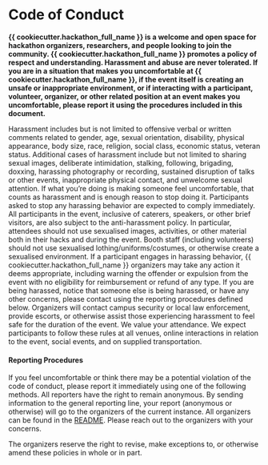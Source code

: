 # Code of Conduct

**{{ cookiecutter.hackathon_full_name }} is a welcome and open space for hackathon organizers, researchers, and people looking to join the community. {{ cookiecutter.hackathon_full_name }} promotes a policy of respect and understanding. Harassment and abuse are never tolerated. If you are in a situation that makes you uncomfortable at {{ cookiecutter.hackathon_full_name }}, if the event itself is creating an unsafe or inappropriate environment, or if interacting with a participant, volunteer, organizer, or other related position at an event makes you uncomfortable, please report it using the procedures included in this document.**

Harassment includes but is not limited to offensive verbal or written comments related to gender, age, sexual orientation, disability, physical appearance, body size, race, religion, social class, economic status, veteran status. Additional cases of harassment include but not limited to sharing sexual images, deliberate intimidation, stalking, following, brigading, doxxing, harassing photography or recording, sustained disruption of talks or other events, inappropriate physical contact, and unwelcome sexual attention. If what you’re doing is making someone feel uncomfortable, that counts as harassment and is enough reason to stop doing it.
Participants asked to stop any harassing behavior are expected to comply immediately.
All participants in the event, inclusive of caterers, speakers, or other brief visitors, are also subject to the anti-harassment policy. In particular, attendees should not use sexualised images, activities, or other material both in their hacks and during the event. Booth staff (including volunteers) should not use sexualised lothing/uniforms/costumes, or otherwise create a sexualised environment.
If a participant engages in harassing behavior, {{ cookiecutter.hackathon_full_name }} organizers may take any action it deems appropriate, including warning the offender or expulsion from the event with no eligibility for reimbursement or refund of any type.
If you are being harassed, notice that someone else is being harassed, or have any other concerns, please contact using the reporting procedures defined below.
Organizers will contact campus security or local law enforcement, provide escorts, or otherwise assist those experiencing harassment to feel safe for the duration of the event. We value your attendance.
We expect participants to follow these rules at all venues, online interactions in relation to the event, social events, and on supplied transportation.

#### Reporting Procedures
If you feel uncomfortable or think there may be a potential violation of the code of conduct, please report it immediately using one of the following methods. All reporters have the right to remain anonymous.
By sending information to the general reporting line, your report (anonymous or otherwise) will go to the organizers of the current instance. All organizers can be found in the [README](README.md). Please reach out to the organizers with your concerns.

The organizers reserve the right to revise, make exceptions to, or otherwise amend these policies in whole or in part.